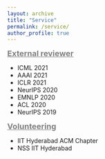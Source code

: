 ```yaml
---
layout: archive
title: "Service"
permalink: /service/
author_profile: true
---
```


<span style="color:gray"><b><font size=4> <u> External reviewer </u></font></b></span> <br/> 
- ICML 2021
- AAAI 2021
- ICLR 2021
- NeurIPS 2020
- EMNLP 2020
- ACL 2020
- NeurIPS 2019

<span style="color:gray"><b><font size=4> <u>Volunteering</u></font></b></span> <br/> 
- IIT Hyderabad ACM Chapter
- NSS IIT Hyderabad